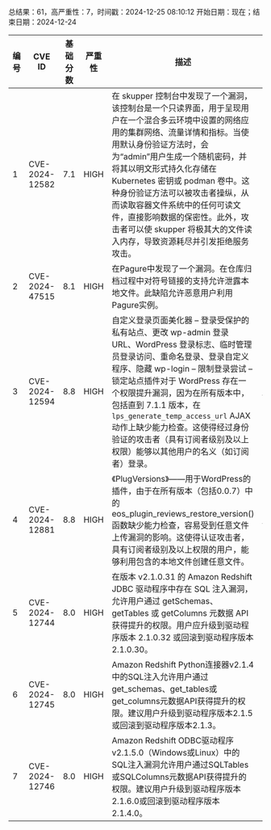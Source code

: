 总结果：61，高严重性：7，时间戳：2024-12-25 08:10:12
开始日期：现在；结束日期：2024-12-24

| 编号 | CVE ID | 基础分数 | 严重性 | 描述 | 参考资料 |
|-----|--------|------------|----------|-------------|------------|
| 1 | CVE-2024-12582 | 7.1  | HIGH | 在 skupper 控制台中发现了一个漏洞，该控制台是一个只读界面，用于呈现用户在一个混合多云环境中设置的网络应用的集群网络、流量详情和指标。当使用默认身份验证方法时，会为“admin”用户生成一个随机密码，并将其以明文形式持久化存储在 Kubernetes 密钥或 podman 卷中。这种身份验证方法可以被攻击者操纵，从而读取容器文件系统中的任何可读文件，直接影响数据的保密性。此外，攻击者可以使 skupper 将极其大的文件读入内存，导致资源耗尽并引发拒绝服务攻击。 | [1]https://access.redhat.com/security/cve/CVE-2024-12582<br>[2]https://bugzilla.redhat.com/show_bug.cgi?id=2333540 |
| 2 | CVE-2024-47515 | 8.1  | HIGH | 在Pagure中发现了一个漏洞。在仓库归档过程中对符号链接的支持允许泄露本地文件。此缺陷允许恶意用户利用Pagure实例。 | [1]https://bugzilla.redhat.com/show_bug.cgi?id=2315806 |
| 3 | CVE-2024-12594 | 8.8  | HIGH | 自定义登录页面美化器 – 登录受保护的私有站点、更改 wp-admin 登录 URL、WordPress 登录标志、临时管理员登录访问、重命名登录、登录自定义程序、隐藏 wp-login – 限制登录尝试 – 锁定站点插件对于 WordPress 存在一个权限提升漏洞，因为在所有版本中，包括直到 7.1.1 版本，在 `lps_generate_temp_access_url` AJAX 动作上缺少能力检查。这使得经过身份验证的攻击者（具有订阅者级别及以上权限）能够以其他用户的名义（如订阅者）登录。 | [1]https://plugins.trac.wordpress.org/changeset?sfp_email=&sfph_mail=&reponame=&old=3208192%40login-page-styler&new=3208192%40login-page-styler&sfp_email=&sfph_mail=<br>[2]https://www.wordfence.com/threat-intel/vulnerabilities/id/8e50c519-7d79-4270-92e8-75e54bb08cff?source=cve |
| 4 | CVE-2024-12881 | 8.8  | HIGH | 《PlugVersions》——用于WordPress的插件，由于在所有版本（包括0.0.7）中的eos_plugin_reviews_restore_version()函数缺少能力检查，容易受到任意文件上传漏洞的影响。这使得认证攻击者，具有订阅者级别及以上权限的用户，能够利用包含的本地文件创建任意文件。 | [1]https://plugins.trac.wordpress.org/changeset?sfp_email=&sfph_mail=&reponame=&old=3211805%40plugversions&new=3211805%40plugversions&sfp_email=&sfph_mail=<br>[2]https://www.wordfence.com/threat-intel/vulnerabilities/id/eb06c43c-bf8c-412b-8b1d-fee004d728d2?source=cve |
| 5 | CVE-2024-12744 | 8.0  | HIGH | 在版本 v2.1.0.31 的 Amazon Redshift JDBC 驱动程序中存在 SQL 注入漏洞，允许用户通过 getSchemas、getTables 或 getColumns 元数据 API 获得提升的权限。用户应升级到驱动程序版本 2.1.0.32 或回滚到驱动程序版本 2.1.0.30。 | [1]https://github.com/aws/amazon-redshift-jdbc-driver/security/advisories/GHSA-8596-2jgr-ppj7 |
| 6 | CVE-2024-12745 | 8.0  | HIGH | Amazon Redshift Python连接器v2.1.4中的SQL注入允许用户通过get_schemas、get_tables或get_columns元数据API获得提升的权限。建议用户升级到驱动程序版本2.1.5或回滚到驱动程序版本2.1.3。 | [1]https://github.com/aws/amazon-redshift-python-driver/security/advisories/GHSA-8gc2-vq6m-rwjw |
| 7 | CVE-2024-12746 | 8.0  | HIGH | Amazon Redshift ODBC驱动程序v2.1.5.0（Windows或Linux）中的SQL注入漏洞允许用户通过SQLTables或SQLColumns元数据API获得提升的权限。建议用户升级到驱动程序版本2.1.6.0或回滚到驱动程序版本2.1.4.0。 | [1]https://github.com/aws/amazon-redshift-odbc-driver/security/advisories/GHSA-g63m-5vjv-wr3v |